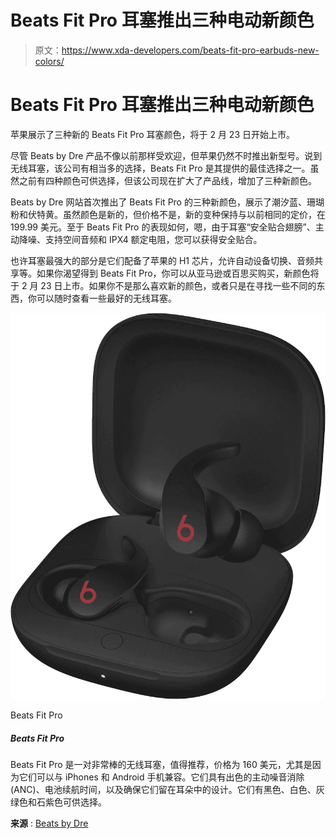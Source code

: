 # Beats Fit Pro 耳塞推出三种电动新颜色

> 原文：<https://www.xda-developers.com/beats-fit-pro-earbuds-new-colors/>

# Beats Fit Pro 耳塞推出三种电动新颜色

苹果展示了三种新的 Beats Fit Pro 耳塞颜色，将于 2 月 23 日开始上市。

尽管 Beats by Dre 产品不像以前那样受欢迎，但苹果仍然不时推出新型号。说到无线耳塞，该公司有相当多的选择，Beats Fit Pro 是其提供的最佳选择之一。虽然之前有四种颜色可供选择，但该公司现在扩大了产品线，增加了三种新颜色。

Beats by Dre 网站首次推出了 Beats Fit Pro 的三种新颜色，展示了潮汐蓝、珊瑚粉和伏特黄。虽然颜色是新的，但价格不是，新的变种保持与以前相同的定价，在 199.99 美元。至于 Beats Fit Pro 的表现如何，嗯，由于耳塞“安全贴合翅膀”、主动降噪、支持空间音频和 IPX4 额定电阻，您可以获得安全贴合。

也许耳塞最强大的部分是它们配备了苹果的 H1 芯片，允许自动设备切换、音频共享等。如果你渴望得到 Beats Fit Pro，你可以从亚马逊或百思买购买，新颜色将于 2 月 23 日上市。如果你不是那么喜欢新的颜色，或者只是在寻找一些不同的东西，你可以随时查看一些最好的无线耳塞。

 <picture>![The Beats Fit Pro are a great pair of earphones to recommend at $160, especially since they play nice with both Androids and iPhones. They have good ANC, battery life, and a design that ensures they stay put in your ears.](img/a066ca13e31548be7f901fd6a09e4f5c.png)</picture> 

Beats Fit Pro

##### Beats Fit Pro

Beats Fit Pro 是一对非常棒的无线耳塞，值得推荐，价格为 160 美元，尤其是因为它们可以与 iPhones 和 Android 手机兼容。它们具有出色的主动噪音消除(ANC)、电池续航时间，以及确保它们留在耳朵中的设计。它们有黑色、白色、灰绿色和石紫色可供选择。

**来源** : [Beats by Dre](https://www.beatsbydre.com/earbuds/beats-fit-pro?sku=MPLL3)